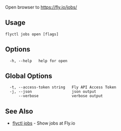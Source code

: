 Open browser to https://fly.io/jobs/

## Usage
~~~
flyctl jobs open [flags]
~~~

## Options

~~~
  -h, --help   help for open
~~~

## Global Options

~~~
  -t, --access-token string   Fly API Access Token
  -j, --json                  json output
      --verbose               verbose output
~~~

## See Also

* [flyctl jobs](/docs/flyctl/jobs/)	 - Show jobs at Fly.io

